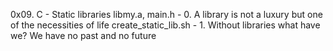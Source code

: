 0x09. C - Static libraries
libmy.a, main.h - 0. A library is not a luxury but one of the necessities of life
create_static_lib.sh - 1. Without libraries what have we? We have no past and no future
